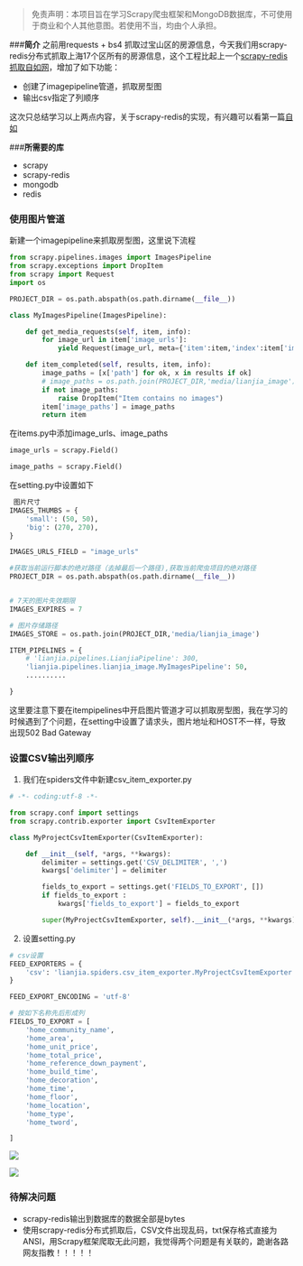 > 免责声明：本项目旨在学习Scrapy爬虫框架和MongoDB数据库，不可使用于商业和个人其他意图。若使用不当，均由个人承担。


###**简介**
之前用requests + bs4 抓取过宝山区的房源信息，今天我们用scrapy-redis分布式抓取上海17个区所有的房源信息，这个工程比起上一个[scrapy-redis抓取自如网](https://family-treesy.github.io/2017/12/23/scrapy-redis(%E4%B8%80)/)，增加了如下功能：
 - 创建了imagepipeline管道，抓取房型图
 - 输出csv指定了列顺序

这次只总结学习以上两点内容，关于scrapy-redis的实现，有兴趣可以看第一篇[自如](https://family-treesy.github.io/2017/12/23/scrapy-redis(%E4%B8%80)/)

###**所需要的库**
- scrapy
- scrapy-redis
- mongodb
- redis

### **使用图片管道**
新建一个imagepipeline来抓取房型图，这里说下流程

``` python
from scrapy.pipelines.images import ImagesPipeline
from scrapy.exceptions import DropItem
from scrapy import Request
import os

PROJECT_DIR = os.path.abspath(os.path.dirname(__file__))

class MyImagesPipeline(ImagesPipeline):

    def get_media_requests(self, item, info):
        for image_url in item['image_urls']:
            yield Request(image_url, meta={'item':item,'index':item['image_urls'].index(image_url)})

    def item_completed(self, results, item, info):
        image_paths = [x['path'] for ok, x in results if ok]
        # image_paths = os.path.join(PROJECT_DIR,'media/lianjia_image')
        if not image_paths:
            raise DropItem("Item contains no images")
        item['image_paths'] = image_paths
        return item

```

在items.py中添加image_urls、image_paths
``` python
image_urls = scrapy.Field()

image_paths = scrapy.Field()

```

在setting.py中设置如下

``` python
 图片尺寸
IMAGES_THUMBS = {
    'small': (50, 50),
    'big': (270, 270),
}

IMAGES_URLS_FIELD = "image_urls"

#获取当前运行脚本的绝对路径（去掉最后一个路径),获取当前爬虫项目的绝对路径
PROJECT_DIR = os.path.abspath(os.path.dirname(__file__))


# 7天的图片失效期限
IMAGES_EXPIRES = 7

# 图片存储路径
IMAGES_STORE = os.path.join(PROJECT_DIR,'media/lianjia_image')

ITEM_PIPELINES = {
    # 'lianjia.pipelines.LianjiaPipeline': 300,
    'lianjia.pipelines.lianjia_image.MyImagesPipeline': 50,
    ..........

}

```

这里要注意下要在itempipelines中开启图片管道才可以抓取房型图，我在学习的时候遇到了个问题，在setting中设置了请求头，图片地址和HOST不一样，导致出现502 Bad Gateway


### **设置CSV输出列顺序**

1. 我们在spiders文件中新建csv_item_exporter.py


``` python
# -*- coding:utf-8 -*-

from scrapy.conf import settings
from scrapy.contrib.exporter import CsvItemExporter

class MyProjectCsvItemExporter(CsvItemExporter):

    def __init__(self, *args, **kwargs):
        delimiter = settings.get('CSV_DELIMITER', ',')
        kwargs['delimiter'] = delimiter

        fields_to_export = settings.get('FIELDS_TO_EXPORT', [])
        if fields_to_export :
            kwargs['fields_to_export'] = fields_to_export

        super(MyProjectCsvItemExporter, self).__init__(*args, **kwargs)

```

2. 设置setting.py

``` python
# csv设置
FEED_EXPORTERS = {
    'csv': 'lianjia.spiders.csv_item_exporter.MyProjectCsvItemExporter',
}

FEED_EXPORT_ENCODING = 'utf-8'

# 按如下名称先后形成列
FIELDS_TO_EXPORT = [
    'home_community_name',
    'home_area',
    'home_unit_price',
    'home_total_price',
    'home_reference_down_payment',
    'home_build_time',
    'home_decoration',
    'home_time',
    'home_floor',
    'home_location',
    'home_type',
    'home_tword',

]


```


![](http://m.qpic.cn/psb?/V10WDaE22S84Sl/enugKHlBEDYoMiH1zUjGpzxHxtUV0jSE1zvPaYJ.37c!/b/dPIAAAAAAAAA&bo=YAWAAgAAAAADB8U!&rf=viewer_4)


![](http://m.qpic.cn/psb?/V10WDaE22S84Sl/M.jMsy7SwPvQbQY8cNrqWhdV*XbS5djeaCOuxWN10uI!/b/dPMAAAAAAAAA&bo=ngSAAgAAAAADBzo!&rf=viewer_4)

### **待解决问题**
- scrapy-redis输出到数据库的数据全部是bytes
- 使用scrapy-redis分布式抓取后，CSV文件出现乱码，txt保存格式直接为ANSI，用Scrapy框架爬取无此问题，我觉得两个问题是有关联的，跪谢各路网友指教！！！！！
